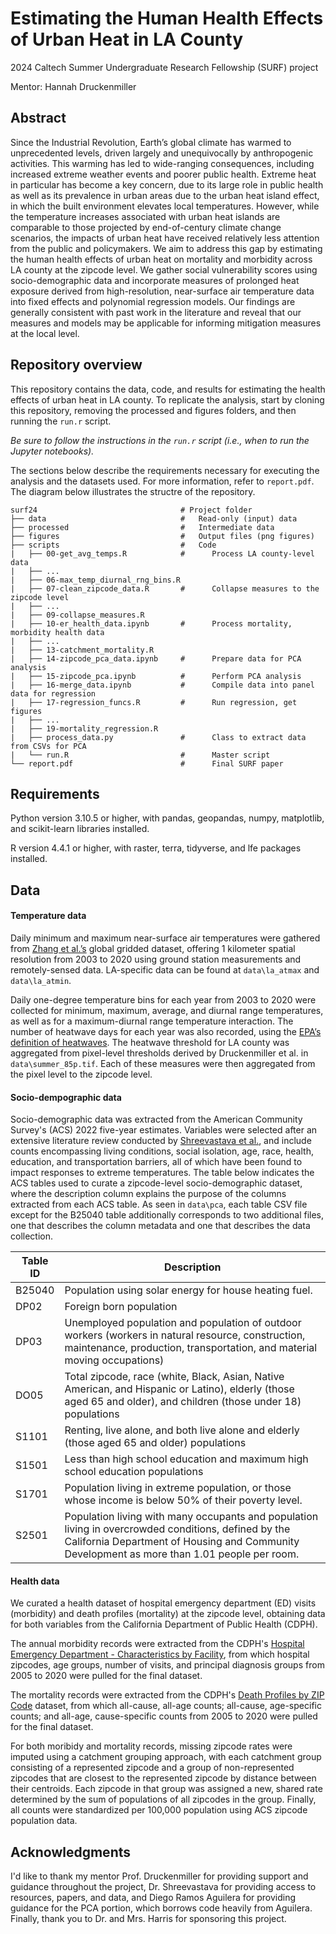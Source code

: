 # Estimating the Human Health Effects of Urban Heat in LA County

2024 Caltech Summer Undergraduate Research Fellowship (SURF) project 

Mentor: Hannah Druckenmiller

## Abstract

Since the Industrial Revolution, Earth’s global climate has warmed to unprecedented levels, driven largely and unequivocally by anthropogenic activities. This warming has led to wide-ranging consequences, including increased extreme weather events and poorer public health. Extreme heat in particular has become a key concern, due to its large role in public health as well as its prevalence in urban areas due to the urban heat island effect, in which the built environment elevates local temperatures. However, while the temperature increases associated with urban heat islands are comparable to those projected by end-of-century climate change scenarios, the impacts of urban heat have received relatively less attention from the public and policymakers. We aim to address this gap by estimating the human health effects of urban heat on mortality and morbidity across LA county at the zipcode level. We gather social vulnerability scores using socio-demographic data and incorporate measures of prolonged heat exposure derived from high-resolution, near-surface air temperature data into fixed effects and polynomial regression models. Our findings are generally consistent with past work in the literature and reveal that our measures and models may be applicable for informing mitigation measures at the local level. 

## Repository overview 
This repository contains the data, code, and results for estimating the health effects of urban heat in LA county. To replicate the analysis, start by cloning this repository, removing the processed and figures folders, and then running the ```run.r``` script. 

_Be sure to follow the instructions in the ```run.r``` script (i.e., when to run the Jupyter notebooks)._ 

The sections below describe the requirements necessary for executing the analysis and the datasets used. For more information, refer to ```report.pdf```. The diagram below illustrates the structre of the repository. 

```
surf24                                # Project folder
├── data                              #   Read-only (input) data
├── processed                         #   Intermediate data
├── figures                           #   Output files (png figures)
├── scripts                           #   Code
|   ├── 00-get_avg_temps.R            #      Process LA county-level data
|   ├── ...
|   ├── 06-max_temp_diurnal_rng_bins.R
|   ├── 07-clean_zipcode_data.R       #      Collapse measures to the zipcode level     
|   ├── ...
|   ├── 09-collapse_measures.R
|   ├── 10-er_health_data.ipynb       #      Process mortality, morbidity health data
|   ├── ...
|   ├── 13-catchment_mortality.R
|   ├── 14-zipcode_pca_data.ipynb     #      Prepare data for PCA analysis
|   ├── 15-zipcode_pca.ipynb          #      Perform PCA analysis
|   ├── 16-merge_data.ipynb           #      Compile data into panel data for regression
|   ├── 17-regression_funcs.R         #      Run regression, get figures
|   ├── ...
|   ├── 19-mortality_regression.R
|   ├── process_data.py               #      Class to extract data from CSVs for PCA
|   └── run.R                         #      Master script
└── report.pdf                        #      Final SURF paper              
```

## Requirements

Python version 3.10.5 or higher, with pandas, geopandas, numpy, matplotlib, and scikit-learn libraries installed. 

R version 4.4.1 or higher, with raster, terra, tidyverse, and lfe packages installed. 

## Data

#### Temperature data 

Daily minimum and maximum near-surface air temperatures were gathered from [Zhang et al.’s](https://essd.copernicus.org/articles/14/5637/2022/essd-14-5637-2022-discussion.html) global gridded dataset, offering 1 kilometer spatial resolution from 2003 to 2020 using ground station measurements and remotely-sensed data. LA-specific data can be found at ```data\la_atmax``` and ```data\la_atmin```. 

Daily one-degree temperature bins for each year from 2003 to 2020 were collected for minimum, maximum, average, and diurnal range temperatures, as well as for a maximum-diurnal range temperature interaction. The number of heatwave days for each year was also recorded, using the [EPA’s definition of heatwaves](https://www.epa.gov/sites/default/files/2021-04/documents/heat-waves_td.pdf). The heatwave threshold for LA county was aggregated from pixel-level thresholds derived by Druckenmiller et al. in ```data\summer_85p.tif```. Each of these measures were then aggregated from the pixel level to the zipcode level. 

#### Socio-dempographic data 

Socio-demographic data was extracted from the American Community Survey's (ACS) 2022 five-year estimates. Variables were selected after an extensive literature review conducted by [Shreevastava et al.](https://agu.confex.com/agu/fm23/meetingapp.cgi/Paper/1415540), and include counts encompassing living conditions, social isolation, age, race, health, education, and transportation barriers, all of which have been found to impact responses to extreme temperatures. The table below indicates the ACS tables used to curate a zipcode-level socio-demographic dataset, where the description column explains the purpose of the columns extracted from each ACS table. As seen in ```data\pca```, each table CSV file except for the B25040 table additionally corresponds to two additional files, one that describes the column metadata and one that describes the data collection. 

| Table ID | Description                                                                                                                                                                                          |
|----------|------------------------------------------------------------------------------------------------------------------------------------------------------------------------------------------------------|
| B25040   | Population using solar energy for house heating fuel.                                                                                                                                                |
| DP02     | Foreign born population                                                                                                                                                                              |
| DP03     | Unemployed population and population of outdoor workers  (workers in natural resource, construction, maintenance,  production, transportation, and material moving occupations)                      |
| DO05     | Total zipcode, race (white, Black, Asian, Native American, and Hispanic or Latino), elderly (those aged 65 and older), and children (those under 18) populations                                     |
| S1101    | Renting, live alone, and both live alone and elderly (those aged 65 and older) populations                                                                                                           |
| S1501    | Less than high school education and maximum high school education populations                                                                                                                        |
| S1701    | Population living in extreme population, or those whose income is below  50% of their poverty level.                                                                                                 |
| S2501    | Population living with many occupants and population living in overcrowded conditions, defined by the California Department of Housing and Community Development as more than 1.01 people per room.  |

#### Health data 

We curated a health dataset of hospital emergency department (ED) visits (morbidity) and death profiles (mortality) at the zipcode level, obtaining data for both variables from the California Department of Public Health (CDPH). 

The annual morbidity records were extracted from the CDPH's [Hospital Emergency Department - Characteristics by Facility](https://data.chhs.ca.gov/dataset/hospital-emergency-department-characteristics-by-facility-pivot-profile), from which hospital zipcodes, age groups, number of visits, and principal diagnosis groups from 2005 to 2020 were pulled for the final dataset. 

The mortality records were extracted from the CDPH's [Death Profiles by ZIP Code](https://data.chhs.ca.gov/dataset/death-profiles-by-zip-code) dataset, from which all-cause, all-age counts; all-cause, age-specific counts; and all-age, cause-specific counts from 2005 to 2020 were pulled for the final dataset.

For both moribidy and mortality records, missing zipcode rates were imputed using a catchment grouping approach, with each catchment group consisting of a represented zipcode and a group of non-represented zipcodes that are closest to the represented zipcode by distance between their centroids. Each zipcode in that group was assigned a new, shared rate determined by the sum of populations of all zipcodes in the group. Finally, all counts were standardized per 100,000 population using ACS zipcode population data.  


## Acknowledgments 
I'd like to thank my mentor Prof. Druckenmiller for providing support and guidance throughout the project, Dr. Shreevastava for providing access to resources, papers, and data, and Diego Ramos Aguilera for providing guidance for the PCA portion, which borrows code heavily from Aguilera. Finally, thank you to Dr. and Mrs. Harris for sponsoring this project. 


